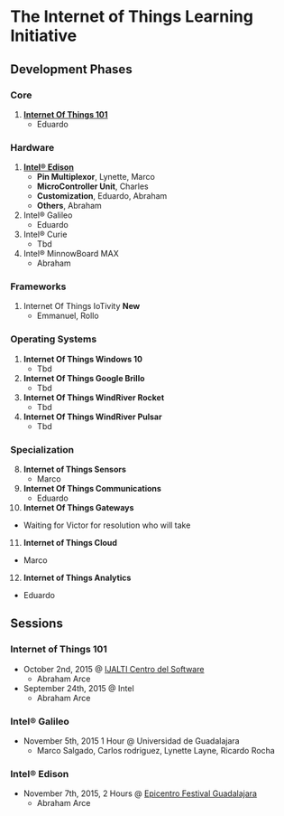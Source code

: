 The Internet of Things Learning Initiative
==

## Development Phases

### Core
1. [**Internet Of Things 101**](https://theiotlearninginitiative.gitbooks.io/internetofthings101/)
   - Eduardo

### Hardware
1. [**Intel® Edison**](https://theiotlearninginitiative.gitbooks.io/inteledison/)
   - **Pin Multiplexor**, Lynette, Marco
   - **MicroController Unit**, Charles
   - **Customization**, Eduardo, Abraham
   - **Others**, Abraham
2. Intel® Galileo
   - Eduardo
3. Intel® Curie
   - Tbd
4. Intel® MinnowBoard MAX
   - Abraham

### Frameworks
1. Internet Of Things IoTivity **New**
   - Emmanuel, Rollo

### Operating Systems
1. **Internet Of Things Windows 10**
   - Tbd
2. **Internet Of Things Google Brillo**
   - Tbd
3. **Internet Of Things WindRiver Rocket**
   - Tbd
4. **Internet Of Things WindRiver Pulsar**
   - Tbd

### Specialization
8. **Internet of Things Sensors**
   - Marco
9. **Internet Of Things Communications**
   - Eduardo
10. **Internet Of Things Gateways**
   -  Waiting for Victor for resolution who will take
11. **Internet of Things Cloud**
   - Marco
12. **Internet of Things Analytics**
   - Eduardo

## Sessions

### Internet of Things 101
- October 2nd, 2015 @ [IJALTI Centro del Software](http://ijalti.org.mx/parque/centro-del-software/)
  - Abraham Arce
- September 24th, 2015 @ Intel
  - Abraham Arce

### Intel® Galileo
- November 5th, 2015 1 Hour @ Universidad de Guadalajara
  - Marco Salgado, Carlos rodriguez, Lynette Layne, Ricardo Rocha

### Intel® Edison
- November 7th, 2015, 2 Hours @ [Epicentro Festival Guadalajara](http://www.epicentrofestival.com/)
  - Abraham Arce